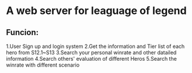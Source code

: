 # A web server for leaguage of legend
## Funcion:
1.User Sign up and login system
2.Get the information and Tier list of each hero from S12.1~S13
3.Search your personal winrate and other datailed information
4.Search others' evaluation of different Heros
5.Search the winrate with different scenario
